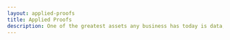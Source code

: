 ```yaml
---
layout: applied-proofs
title: Applied Proofs
description: One of the greatest assets any business has today is data, however the greatest challenge remains how data can be shared securely and privately.
---
```

